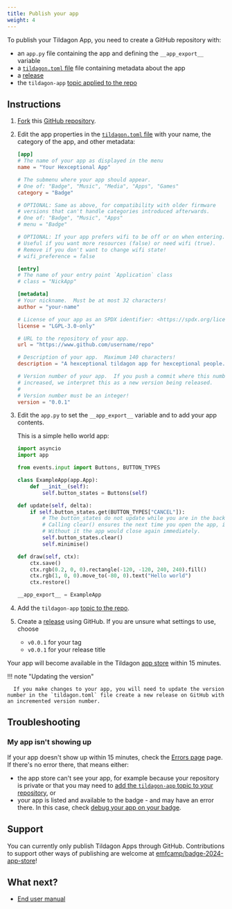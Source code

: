 ```yaml
---
title: Publish your app
weight: 4
---
```


To publish your Tildagon App, you need to create a GitHub repository with:

- an `app.py` file containing the app and defining the `__app_export__` variable
- a [`tildagon.toml` file](https://github.com/npentrel/tildagon-demo/blob/main/tildagon.toml) file containing metadata about the app
- a [release](https://docs.github.com/en/repositories/releasing-projects-on-github/managing-releases-in-a-repository#creating-a-release)
- the `tildagon-app` [topic applied to the repo](https://docs.github.com/en/repositories/managing-your-repositorys-settings-and-features/customizing-your-repository/classifying-your-repository-with-topics#adding-topics-to-your-repository)

## Instructions

1. [Fork](https://docs.github.com/en/pull-requests/collaborating-with-pull-requests/working-with-forks/fork-a-repo) this [GitHub repository](https://github.com/hughrawlinson/tildagon-demo/).
2. Edit the app properties in the [`tildagon.toml` file](https://github.com/npentrel/tildagon-demo/blob/main/tildagon.toml) with your name, the category of the app, and other metadata:

   ```toml
   [app]
   # The name of your app as displayed in the menu
   name = "Your Hexceptional App"

   # The submenu where your app should appear.
   # One of: "Badge", "Music", "Media", "Apps", "Games"
   category = "Badge"

   # OPTIONAL: Same as above, for compatibility with older firmware
   # versions that can't handle categories introduced afterwards.
   # One of: "Badge", "Music", "Apps"
   # menu = "Badge"

   # OPTIONAL: If your app prefers wifi to be off or on when entering.
   # Useful if you want more resources (false) or need wifi (true).
   # Remove if you don't want to change wifi state!
   # wifi_preference = false

   [entry]
   # The name of your entry point `Application` class
   # class = "NickApp"

   [metadata]
   # Your nickname.  Must be at most 32 characters!
   author = "your-name"

   # License of your app as an SPDX identifier: <https://spdx.org/licenses/>
   license = "LGPL-3.0-only"

   # URL to the repository of your app.
   url = "https://www.github.com/username/repo"

   # Description of your app.  Maximum 140 characters!
   description = "A hexceptional tildagon app for hexceptional people."

   # Version number of your app.  If you push a commit where this number is
   # increased, we interpret this as a new version being released.
   #
   # Version number must be an integer!
   version = "0.0.1"
   ```

3. Edit the `app.py` to set the `__app_export__` variable and to add your app contents.

   This is a simple hello world app:

   ```python
   import asyncio
   import app

   from events.input import Buttons, BUTTON_TYPES

   class ExampleApp(app.App):
       def __init__(self):
           self.button_states = Buttons(self)

   def update(self, delta):
       if self.button_states.get(BUTTON_TYPES["CANCEL"]):
           # The button_states do not update while you are in the background.
           # Calling clear() ensures the next time you open the app, it stays open.
           # Without it the app would close again immediately.
           self.button_states.clear()
           self.minimise()

   def draw(self, ctx):
       ctx.save()
       ctx.rgb(0.2, 0, 0).rectangle(-120, -120, 240, 240).fill()
       ctx.rgb(1, 0, 0).move_to(-80, 0).text("Hello world")
       ctx.restore()

   __app_export__ = ExampleApp
   ```

4. Add the `tildagon-app` [topic to the repo](https://docs.github.com/en/repositories/managing-your-repositorys-settings-and-features/customizing-your-repository/classifying-your-repository-with-topics#adding-topics-to-your-repository).

5. Create a [release](https://docs.github.com/en/repositories/releasing-projects-on-github/managing-releases-in-a-repository#creating-a-release) using GitHub. If you are unsure what settings to use, choose

   - `v0.0.1` for your tag
   - `v0.0.1` for your release title

Your app will become available in the Tildagon [app store](https://apps.badge.emfcamp.org/) within 15 minutes.

!!! note "Updating the version"

      If you make changes to your app, you will need to update the version number in the `tildagon.toml` file create a new release on GitHub with an incremented version number.

## Troubleshooting

### My app isn't showing up

If your app doesn't show up within 15 minutes, check the [Errors page](https://apps.badge.emfcamp.org/errors/) page. If there's no error there, that means either:

- the app store can't see your app, for example because your repository is private or that you may need to [add the `tildagon-app` topic to your repository](https://docs.github.com/en/repositories/managing-your-repositorys-settings-and-features/customizing-your-repository/classifying-your-repository-with-topics#adding-topics-to-your-repository), or
- your app is listed and available to the badge - and may have an error there. In this case, check [debug your app on your badge](./run-on-badge.md).

## Support

You can currently only publish Tildagon Apps through GitHub. Contributions to support other ways of publishing are welcome at [emfcamp/badge-2024-app-store](https://github.com/emfcamp/badge-2024-app-store)!

## What next?

<div class="grid cards" markdown>

- [End user manual](../using-the-badge/end-user-manual.md)

</div>
